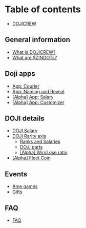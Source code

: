 # Table of contents

* [DOJICREW](README.md)

## General information

* [What is DOJICREW?](general-information/what-is-dojicrew.md)
* [What are $ZINGOTs?](general-information/what-are-zingots.md)

## Doji apps

* [App: Courier](doji-apps/app-courier.md)
* [App: Naming and Reveal](doji-apps/app-naming-and-reveal.md)
* [\[Alpha\] App: Salary](doji-apps/alpha-app-salary.md)
* [\[Alpha\] App: Customizer](doji-apps/alpha-app-customizer.md)

## DOJI details

* [DOJI Salary](doji-details/doji-salary.md)
* [DOJI Rarity axis](doji-details/doji-rarity-axis/README.md)
  * [Ranks and Salaries](doji-details/doji-rarity-axis/ranks-and-salaries.md)
  * [DOJI parts](doji-details/doji-rarity-axis/revealed-doji.md)
  * [\[Alpha\] Win/Lose ratio](doji-details/doji-rarity-axis/win-lose-ratio.md)
* [\[Alpha\] Fleet Coin](doji-details/fleet-coin.md)

## Events

* [Ame games](events/ame-games.md)
* [Gifts](events/gifts.md)

## FAQ

* [FAQ](faq/faq.md)
